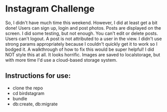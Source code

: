 Instagram Challenge
===================
So, I didn't have much time this weekend. However, I did at least get a bit done! Users can sign up, login and post photos. Posts are displayed on the screen.
I did some testing, but not enough. You can't edit or delete posts. Users can't logout. A post is not attributed to a user in the view.
I didn't use strong params appropriately because I couldn't quickly get it to work so I bodged it. A walkthrough of how to fix this would be super helpful!
I did NOT style this at all. It looks horrific.
Images are saved to localstorage, but with more time I'd use a cloud-based storage system.

## Instructions for use:

* clone the repo
* cd birdstagram
* bundle
* db:create, db:migrate
